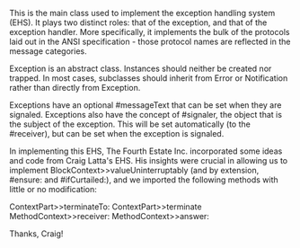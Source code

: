 This is the main class used to implement the exception handling system (EHS).  It plays two distinct roles:  that of the exception, and that of the exception handler.  More specifically, it implements the bulk of the protocols laid out in the ANSI specification - those protocol names are reflected in the message categories.

Exception is an abstract class.  Instances should neither be created nor trapped.  In most cases, subclasses should inherit from Error or Notification rather than directly from Exception.

Exceptions have an optional #messageText that can be set when they are signaled.
Exceptions also have the concept of #signaler, the object that is the subject of the exception.
This will be set automatically (to the #receiver), but can be set when the exception is signaled. 

In implementing this EHS, The Fourth Estate Inc. incorporated some ideas and code from Craig Latta's EHS.  His insights were crucial in allowing us to implement BlockContext>>valueUninterruptably (and by extension, #ensure: and #ifCurtailed:), and we imported the following methods with little or no modification:

ContextPart>>terminateTo:
ContextPart>>terminate
MethodContext>>receiver:
MethodContext>>answer:

Thanks, Craig!